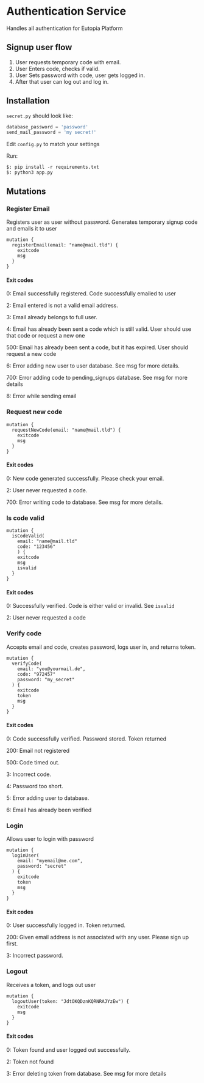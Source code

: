 # Authentication Service

Handles all authentication for Eutopia Platform

## Signup user flow

1. User requests temporary code with email.
2. User Enters code, checks if valid.
3. User Sets password with code, user gets logged in.
4. After that user can log out and log in.

## Installation

`secret.py` should look like:
```python
database_password = 'password'
send_mail_password = 'my secret!'
```
Edit `config.py` to match your settings

Run:
```commandline
$: pip install -r requirements.txt
$: python3 app.py
```

## Mutations

### Register Email
Registers user as user without password.
Generates temporary signup code
and emails it to user
```gql
mutation {
  registerEmail(email: "name@mail.tld") {
    exitcode
    msg
  }
}
```

#### Exit codes

0: Email successfully registered.
Code successfully emailed to user

2: Email entered is not a valid email address.

3: Email already belongs to full user. 

4: Email has already been sent a code which is still valid.
User should use that code or request a new one

500: Email has already been sent a code, but it has expired.
User should request a new code

6: Error adding new user to user database.
See msg for more details.

700: Error adding code to pending_signups database.
See msg for more details

8: Error while sending email

### Request new code
```gql
mutation {
  requestNewCode(email: "name@mail.tld") {
    exitcode
    msg
  }
}
```

#### Exit codes

0: New code generated successfully.
Please check your email.

2: User never requested a code.

700: Error writing code to database.
See msg for more details.

### Is code valid
```gql
mutation {
  isCodeValid(
    email: "name@mail.tld"
    code: "123456"
    ) {
    exitcode
    msg
    isvalid
  }
}
```

#### Exit codes

0: Successfully verified.
Code is either valid or invalid. See `isvalid`

2: User never requested a code

### Verify code
Accepts email and code, creates password,
logs user in, and returns token.
```gql
mutation {
  verifyCode(
    email: "you@yourmail.de",
    code: "972457"
    password: "my_secret"
  ) {
    exitcode
    token
    msg
  }
}
```

#### Exit codes

0: Code successfully verified.
Password stored.
Token returned

200: Email not registered

500: Code timed out.

3: Incorrect code.

4: Password too short.

5: Error adding user to database.

6: Email has already been verified

### Login
Allows user to login with password
```gql
mutation {
  loginUser(
    email: "myemail@me.com",
    password: "secret"
  ) {
    exitcode
    token
    msg
  }
}
```

#### Exit codes

0: User successfully logged in. Token returned.

200: Given email address is not associated with
any user. Please sign up first.

3: Incorrect password.

### Logout
Receives a token, and logs out user
```gql
mutation {
  logoutUser(token: "JdtOKQDznKQRNRAJYzEw") {
    exitcode
    msg
  }
}
```

#### Exit codes

0: Token found and user logged out successfully.

2: Token not found

3: Error deleting token from database.
See msg for more details